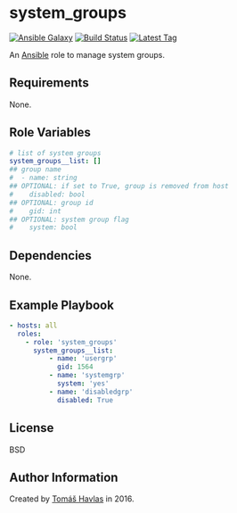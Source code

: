 system_groups
=============

[![Ansible Galaxy][galaxy_image]][galaxy_link]
[![Build Status][travis_image]][travis_link]
[![Latest Tag][tag_image]][tag_link]

An [Ansible](https://www.ansible.com/) role to manage system groups.

Requirements
------------

None.

Role Variables
--------------

```yaml
# list of system groups
system_groups__list: []
## group name
#  - name: string
## OPTIONAL: if set to True, group is removed from host
#    disabled: bool
## OPTIONAL: group id
#    gid: int
## OPTIONAL: system group flag
#    system: bool
```

Dependencies
------------

None.

Example Playbook
----------------

```yaml
- hosts: all
  roles:
    - role: 'system_groups'
      system_groups__list:
          - name: 'usergrp'
            gid: 1564
          - name: 'systemgrp'
            system: 'yes'
          - name: 'disabledgrp'
            disabled: True
```

License
-------

BSD

Author Information
------------------

Created by [Tomáš Havlas](https://github.com/tomashavlas) in 2016.

[galaxy_image]: https://img.shields.io/badge/galaxy-tomashavlas.system__groups-blue.svg?style=flat
[galaxy_link]: https://galaxy.ansible.com/tomashavlas/system_groups/
[tag_image]: https://img.shields.io/github/tag/tomashavlas/ansible-role-system_groups.svg
[tag_link]: https://github.com/tomashavlas/ansible-role-system_groups/tags
[travis_image]: https://travis-ci.org/tomashavlas/ansible-role-system_groups.svg?branch=master
[travis_link]: https://travis-ci.org/tomashavlas/ansible-role-system_groups/
